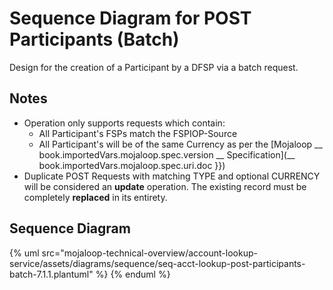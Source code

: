 # Sequence Diagram for POST Participants (Batch)

Design for the creation of a Participant by a DFSP via a batch request.

## Notes
- Operation only supports requests which contain:
    - All Participant's FSPs match the FSPIOP-Source
    - All Participant's will be of the same Currency as per the [Mojaloop __ book.importedVars.mojaloop.spec.version __ Specification](__ book.importedVars.mojaloop.spec.uri.doc }})
- Duplicate POST Requests with matching TYPE and optional CURRENCY will be considered an __update__ operation. The existing record must be completely **replaced** in its entirety. 

## Sequence Diagram

{% uml src="mojaloop-technical-overview/account-lookup-service/assets/diagrams/sequence/seq-acct-lookup-post-participants-batch-7.1.1.plantuml" %}
{% enduml %}
